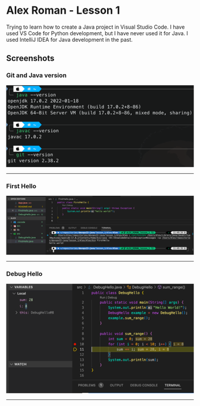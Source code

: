 # Alex Roman - Lesson 1

Trying to learn how to create a Java project in Visual Studio Code. I have used VS Code for Python development, but I have never used it for Java. I used IntelliJ IDEA for Java development in the past.

## Screenshots

### Git and Java version

![Git and Java version](img/git_java_version.png)

---

### First Hello

![FirstHello](img/FirstHello.png)

---

### Debug Hello

![DebugHello](img/DebugHello.png)

---
